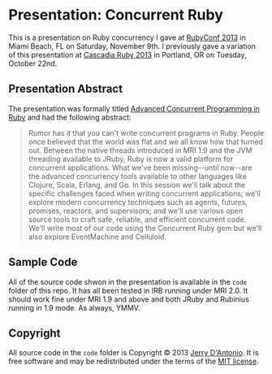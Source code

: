 # Presentation: Concurrent Ruby

This is a presentation on Ruby concurrency I gave at [RubyConf 2013](http://rubyconf.org/)
in Miami Beach, FL on Saturday, November 9th. I previously gave a variation of this
presentation at [Cascadia Ruby 2013](http://cascadiaruby.com/) in Portland, OR
on Tuesday, October 22nd.

## Presentation Abstract

The presentation was formally titled [Advanced Concurrent Programming in Ruby](http://rubyconf.org/program#jerry-dantonio)
and had the following abstract:

> Rumor has it that you can't write concurrent programs in Ruby. People once believed
> that the world was flat and we all know how that turned out. Between the native threads
> introduced in MRI 1.9 and the JVM threading available to JRuby, Ruby is now a valid
> platform for concurrent applications. What we've been missing--until now--are the
> advanced concurrency tools available to other languages like Clojure, Scala, Erlang,
> and Go. In this session we'll talk about the specific challenges faced when writing
> concurrent applications; we'll explore modern concurrency techniques such as agents,
> futures, promises, reactors, and supervisors; and we'll use various open source tools
> to craft safe, reliable, and efficient concurrent code. We'll write most of our code
> using the Concurrent Ruby gem but we'll also explore EventMachine and Celluloid.

## Sample Code

All of the source code shwon in the presentation is available in the `code` folder of this repo.
It has all been tested in IRB running under MRI 2.0. It should work fine under MRI 1.9 and above
and both JRuby and Rubinius running in 1.9 mode. As always, YMMV.

## Copyright

All source code in the `code` folder is Copyright &copy; 2013 [Jerry D'Antonio](https://twitter.com/jerrydantonio).
It is free software and may be redistributed under the terms of the [MIT license](http://www.opensource.org/licenses/mit-license.php).
